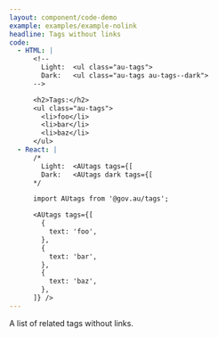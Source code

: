 ```yaml
---
layout: component/code-demo
example: examples/example-nolink
headline: Tags without links
code:
  - HTML: |
      <!--
        Light:  <ul class="au-tags">
        Dark:   <ul class="au-tags au-tags--dark">
      -->

      <h2>Tags:</h2>
      <ul class="au-tags">
        <li>foo</li>
        <li>bar</li>
        <li>baz</li>
      </ul>
  - React: |
      /*
        Light:  <AUtags tags={[
        Dark:   <AUtags dark tags={[
      */

      import AUtags from '@gov.au/tags';

      <AUtags tags={[
        {
          text: 'foo',
        },
        {
          text: 'bar',
        },
        {
          text: 'baz',
        },
      ]} />
---
```


A list of related tags without links.

